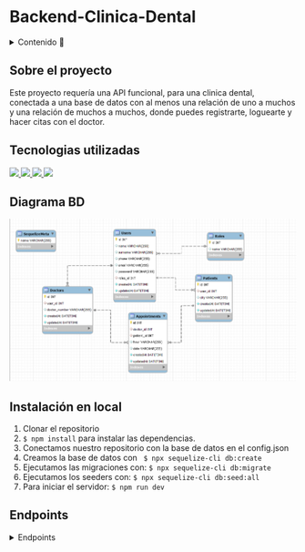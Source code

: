 # Backend-Clinica-Dental

<details>
  <summary>Contenido 📝</summary>
  <ol>
    <li><a href="#sobre-el-proyecto">Sobre el proyecto</a></li>
    <li><a href="#Tecnologias-utilizadas">Tecnologias utilizadas</a></li>
    <li><a href="#diagrama-bd">Diagrama</a></li>
    <li><a href="#instalación-en-local">Instalación</a></li>
    <li><a href="#endpoints">Endpoints</a></li>
  </ol>
</details>

## Sobre el proyecto
Este proyecto requería una API funcional, para una clinica dental, conectada a una base de datos con al menos una relación de uno a muchos y una relación de muchos a muchos, donde puedes registrarte, loguearte y hacer citas con el doctor.

## Tecnologias utilizadas

<a href="https://www.mongodb.com/">
    <img src= "https://img.shields.io/badge/MongoDB-%234ea94b.svg?style=for-the-badge&logo=mongodb&logoColor=white"/>
</a>
<a href="https://www.expressjs.com/">
    <img src= "https://img.shields.io/badge/express.js-%23404d59.svg?style=for-the-badge&logo=express&logoColor=%2361DAFB"/>
</a>
<a href="https://nodejs.org/es/">
    <img src= "https://img.shields.io/badge/node.js-026E00?style=for-the-badge&logo=node.js&logoColor=white"/>
</a>
<a href="https://developer.mozilla.org/es/docs/Web/JavaScript">
    <img src= "https://img.shields.io/badge/javascript-EFD81D?style=for-the-badge&logo=javascript&logoColor=black"/>
</a>

## Diagrama BD
<img src="./img/bbdd.png" width=900px></img>

## Instalación en local
1. Clonar el repositorio
2. ` $ npm install ` para instalar las dependencias.
3. Conectamos nuestro repositorio con la base de datos en el config.json
4. Creamos la base de datos con ``` $ npx sequelize-cli db:create```
5. Ejecutamos las migraciones con: ``` $ npx sequelize-cli db:migrate ``` 
6. Ejecutamos los seeders con: ``` $ npx sequelize-cli db:seed:all ``` 
7. Para iniciar el servidor:  ``` $ npm run dev ```

## Endpoints
<details> -->
<summary>Endpoints</summary>

- AUTH
    - REGISTER

            POST http://localhost:4000/register
        body:
        ``` js
            {
                "name": "David",
                "surname": "Garcia",
                "phone": "111222333",
                "email": "david@david.com",
                "password": "princes"
            }
        ```

    - LOGIN

            POST http://localhost:4000/login  
        body:
        ``` js
            {
                "email": "david@david.com",
                "password": "princes"
            }
        ```

     - View Profile

            GET http://localhost:4000/profile 
    
      
      - Update Profile

            PUT http://localhost:4000/admin-updaterol
        body:
        ``` js
            {
                "name":"david",
                "surname":"perez",
                "phone":"333444111",
                "email":"david@david.com",
                "password":"banana"
            }
        ```
    
    
     - New Appointment

            POST http://localhost:4000/appointment  
            body:
        ``` js
            {
                "doctor_id": 1,
                "date": "12/1/2012",
                "hour": "20:00"
            }
        ```

     
     - Update Appointment

            PUT http://localhost:4000/appointment
            body:
        ``` js
            {
                "hour": "10:00",
                "date": "13/2/2023",
                "app_id": 3
            }
        ```

       
    - Get Appointment

            GET http://localhost:4000/appointment


    
   - Delete Appointment by ID

            Delete http://localhost:4000/appointment/id
    
    
   - Get Appointment Doctor

            GET http://localhost:4000/appointmentDr
    
    
    
   - Get Users Admin

            GET http://localhost:4000/adminuser
            
            
            
   - Get Appointment Admin

            GET http://localhost:4000/adminappointments


   - Create Role

            POST http://localhost:4000//admin-createrol
        body:
        ``` js
            {
                "name": "paciente"
            }
        ```

   - Update Role

            POST http://localhost:4000/admin-updaterol
        body:
        ``` js
             {
                "name": "paciente"
            }
        ```

   - Delete Role

            UP http://localhost:4000/admin-deleterol
        body:
        ``` js
            {
                "id": 4,
                "name": "paciente"
            }
        ```

   - Get all Role

            UP http://localhost:4000/admin-getallrole


</details>
